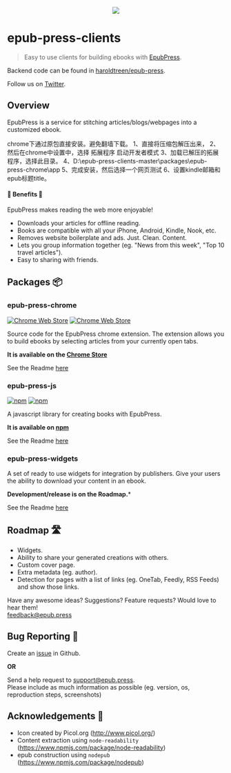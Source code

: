 <p align="center"><img src="https://cloud.githubusercontent.com/assets/1745854/14191006/397082b2-f75b-11e5-9f5b-6016d069556b.png"/>
</p>

# epub-press-clients
> Easy to use clients for building ebooks with [EpubPress](https://epub.press).

Backend code can be found in [haroldtreen/epub-press](https://github.com/haroldtreen/epub-press).

Follow us on [Twitter](https://twitter.com/Epub_Press).

## Overview
EpubPress is a service for stitching articles/blogs/webpages into a customized ebook.

chrome下通过原包直接安装。避免翻墙下载。
1、直接将压缩包解压出来，
2、然后在chrome中设置中，选择 拓展程序 启动开发者模式
3、加载已解压的拓展程序，选择此目录。
4、D:\epub-press-clients-master\packages\epub-press-chrome\app
5、完成安装，然后选择一个网页测试
6、设置kindle邮箱和epub标题title。

#### 🌟 Benefits 🌟
EpubPress makes reading the web more enjoyable!

- Downloads your articles for offline reading.
- Books are compatible with all your iPhone, Android, Kindle, Nook, etc.
- Removes website boilerplate and ads. Just. Clean. Content.
- Lets you group information together (eg. "News from this week", "Top 10 travel articles").
- Easy to sharing with friends.

## Packages 📦

### epub-press-chrome

[![Chrome Web Store](https://img.shields.io/chrome-web-store/v/pnhdnpnnffpijjbnhnipkehhibchdeok.svg?maxAge=2592000)](https://chrome.google.com/webstore/detail/epubpress-read-the-web-of/pnhdnpnnffpijjbnhnipkehhibchdeok)
[![Chrome Web Store](https://img.shields.io/chrome-web-store/d/pnhdnpnnffpijjbnhnipkehhibchdeok.svg?maxAge=2592000)](https://chrome.google.com/webstore/detail/epubpress-read-the-web-of/pnhdnpnnffpijjbnhnipkehhibchdeok)

Source code for the EpubPress chrome extension. The extension allows you to build ebooks by selecting articles from your currently open tabs.

**It is available on the [Chrome Store](https://chrome.google.com/webstore/detail/epubpress/pnhdnpnnffpijjbnhnipkehhibchdeok)**  

See the Readme [here](./packages/epub-press-chrome/README.md)

### epub-press-js

[![npm](https://img.shields.io/npm/v/epub-press-js.svg?maxAge=2592000)](https://www.npmjs.com/package/epub-press-js)
[![npm](https://img.shields.io/npm/dt/epub-press-js.svg?maxAge=2592000)](https://www.npmjs.com/package/epub-press-js)

A javascript library for creating books with EpubPress.

**It is available on [npm](https://www.npmjs.com/package/epub-press-js)**

See the Readme [here](./packages/epub-press-js/README.md)

### epub-press-widgets

A set of ready to use widgets for integration by publishers. Give your users the ability to download your content in an ebook.

**Development/release is on the Roadmap.***

See the Readme [here](./packages/epub-press-widgets/README.md)


## Roadmap 🛣
- Widgets.
- Ability to share your generated creations with others.
- Custom cover page.
- Extra metadata (eg. author).
- Detection for pages with a list of links (eg. OneTab, Feedly, RSS Feeds) and show those links.

Have any awesome ideas? Suggestions? Feature requests? Would love to hear them!  
feedback@epub.press

## Bug Reporting 🐛
Create an [issue](https://github.com/haroldtreen/epub-press-clients/issues) in Github.

**OR**

Send a help request to [support@epub.press](mailto:support@epub.press).  
Please include as much information as possible (eg. version, os, reproduction steps, screenshots)

## Acknowledgements 👏

- Icon created by Picol.org (http://www.picol.org/)
- Content extraction using `node-readability` (https://www.npmjs.com/package/node-readability)
- epub construction using `nodepub` (https://www.npmjs.com/package/nodepub)

